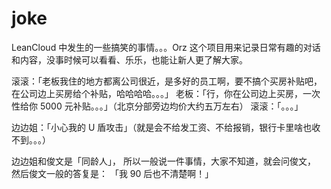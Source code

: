 # joke
LeanCloud 中发生的一些搞笑的事情。。。Orz
这个项目用来记录日常有趣的对话和内容，没事时候可以看看、乐乐，也能让新人更了解大家。

滚滚：「老板我住的地方都离公司很近，是多好的员工啊，要不搞个买房补贴吧，在公司边上买房给个补贴，哈哈哈哈。。。」
老板：「行，你在公司边上买房，一次性给你 5000 元补贴。。。」（北京分部旁边均价大约五万左右）
滚滚：「。。。」


边边姐：「小心我的 U 盾攻击」（就是会不给发工资、不给报销，银行卡里啥也收不到。。。）


边边姐和俊文是「同龄人」，
所以一般说一件事情，大家不知道，就会问俊文，
然后俊文一般的答复是：
「我 90 后也不清楚啊！」

